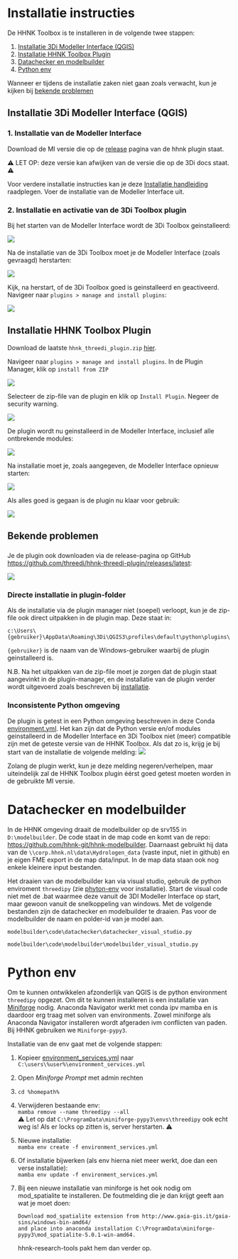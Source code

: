 # Installatie instructies

De HHNK Toolbox is te installeren in de volgende twee stappen:

1. [Installatie 3Di Modeller Interface (QGIS)](#installatie-3di-modeller-interface-qgis)
2. [Installatie HHNK Toolbox Plugin](#installatie-hhnk-toolbox-plugin)
3. [Datachecker en modelbuilder](#datachecker-en-modelbuilder)
4. [Python env](#python-env)

Wanneer er tijdens de installatie zaken niet gaan zoals verwacht, kun je kijken bij [bekende problemen](#bekende-problemen)

## Installatie 3Di Modeller Interface (QGIS)
### 1. Installatie van de Modeller Interface
Download de MI versie die op de <a href="https://github.com/threedi/hhnk-threedi-plugin/releases/latest">release</a> pagina van de hhnk plugin staat.

:warning: LET OP: deze versie kan afwijken van de versie die op de 3Di docs staat. :warning:

Voor verdere installatie instructies kan je deze <a href="https://docs.3di.live/f_3di_instruments_and_downloads.html#di-instruments-and-downloads" target="_blank">Installatie handleiding</a> raadplegen. Voer de installatie van de Modeller Interface uit.

### 2. Installatie en activatie van de 3Di Toolbox plugin
Bij het starten van de Modeller Interface wordt de 3Di Toolbox geinstalleerd:

![](../images/installation/mi_threedi_toolbox_installation.PNG)

Na de installatie van de 3Di Toolbox moet je de Modeller Interface (zoals gevraagd) herstarten:

![](../images/installation/mi_threedi_toolbox_restart.PNG)

Kijk, na herstart, of de 3Di Toolbox goed is geinstalleerd en geactiveerd. Navigeer naar `plugins > manage and install plugins`:

![](../images/installation/mi_threedi_toolbox_active.PNG)

## Installatie HHNK Toolbox Plugin
Download de laatste `hhnk_threedi_plugin.zip` [hier](https://github.com/threedi/hhnk-threedi-plugin/releases/latest/download/hhnk_threedi_plugin.zip). 

Navigeer naar `plugins > manage and install plugins`. In de Plugin Manager, klik op `install from ZIP`

![](../images/installation/plugin_manager_install_from_zip.PNG)

Selecteer de zip-file van de plugin en klik op `Install Plugin`. Negeer de security warning.

![](../images/installation/plugin_security_warning.PNG)

De plugin wordt nu geinstalleerd in de Modeller Interface, inclusief alle ontbrekende modules:

![](../images/installation/plugin_installation.PNG)

Na installatie moet je, zoals aangegeven, de Modeller Interface opnieuw starten:

![](../images/installation/plugin_restart_warning.PNG)

Als alles goed is gegaan is de plugin nu klaar voor gebruik:

![](../images/installation/plugin_ready.PNG)

## Bekende problemen

###
Je de plugin ook downloaden via de release-pagina op GitHub <a href="https://github.com/threedi/hhnk-threedi-plugin/releases/latest" target="_blank">https://github.com/threedi/hhnk-threedi-plugin/releases/latest</a>:

![](../images/installation/plugin_download_zip.PNG)

### Directe installatie in plugin-folder
Als de installatie via de plugin manager niet (soepel) verloopt, kun je de zip-file ook direct uitpakken in de plugin map. Deze staat in:

`c:\Users\{gebruiker}\AppData\Roaming\3Di\QGIS3\profiles\default\python\plugins\` 

`{gebruiker}` is de naam van de Windows-gebruiker waarbij de plugin geinstalleerd is.

N.B. Na het uitpakken van de zip-file moet je zorgen dat de plugin staat aangevinkt in de plugin-manager, en de installatie van de plugin verder wordt uitgevoerd zoals beschreven bij [installatie](#installatie-hhnk-toolbox-plugin).

### Inconsistente Python omgeving
De plugin is getest in een Python omgeving beschreven in deze Conda [environment.yml](https://github.com/threedi/hhnk-threedi-plugin/blob/main/hhnk_threedi_plugin/env/environment.yml). Het kan zijn dat de Python versie en/of modules geinstalleerd in de Modeller Interface en 3Di Toolbox niet (meer) compatible zijn met de geteste versie van de HHNK Toolbox. Als dat zo is, krijg je bij start van de installatie de volgende melding:
![](../images/installation/plugin_inconsistent_dependencies_warning.png)

Zolang de plugin werkt, kun je deze melding negeren/verhelpen, maar uiteindelijk zal de HHNK Toolbox plugin éérst goed getest moeten worden in de gebruikte MI versie.

# Datachecker en modelbuilder
In de HHNK omgeving draait de modelbuilder op de srv155 in `D:\modelbuilder`. De code staat in de map code en komt van de repo: https://github.com/hhnk-git/hhnk-modelbuilder. Daarnaast gebruikt hij data van de `\\corp.hhnk.nl\data\Hydrologen_data` (vaste input, niet in github) en je eigen FME export in de map data/input. In de map data staan ook nog enkele kleinere input bestanden.

Het draaien van de modelbuilder kan via visual studio, gebruik de python enviroment `threedipy` (zie [phyton-env](#python-env) voor installatie). Start de visual code niet met de .bat waarmee deze vanuit de 3DI Modeller Interface op start, maar gewoon vanuit de snelkoppeling van windows. Met de volgende bestanden zijn de datachecker en modelbuilder te draaien. Pas voor de modelbuilder de naam en polder-id van je model aan.

`modelbuilder\code\datachecker\datachecker_visual_studio.py`

`modelbuilder\code\modelbuilder\modelbuilder_visual_studio.py`



# Python env
Om te kunnen ontwikkelen afzonderlijk van QGIS is de python environment `threedipy` opgezet. Om dit te kunnen installeren is een installatie van [Miniforge](https://github.com/conda-forge/miniforge) nodig. Anaconda Navigator werkt met conda ipv mamba en is daardoor erg traag met solven van environments. Zowel miniforge als Anaconda Navigator installeren wordt afgeraden ivm conflicten van paden. Bij HHNK gebruiken we `Miniforge-pypy3`.

Installatie van de env gaat met de volgende stappen:

1. Kopieer 
[environment_services.yml](https://github.com/threedi/hhnk-threedi-plugin/blob/main/hhnk_threedi_plugin/env/environment_services.yml) naar `C:\users\%user%\environment_services.yml`

2. Open *Miniforge Prompt* met admin rechten

3. `cd %homepath%`

4. Verwijderen bestaande env:\
    `mamba remove --name threedipy --all`\
    :warning: Let op dat `C:\ProgramData\miniforge-pypy3\envs\threedipy` ook echt weg is! Als er locks op zitten is, server herstarten. :warning:

5. Nieuwe installatie:\
    `mamba env create -f environment_services.yml`

5. Of installatie bijwerken (als env hierna niet meer werkt, doe dan een verse installatie):\
    `mamba env update -f environment_services.yml`

6. Bij een nieuwe installatie van miniforge is het ook nodig om mod_spatialite te installeren. De foutmelding die je dan krijgt geeft aan wat je moet doen:
    ```
    Download mod_spatialite extension from http://www.gaia-gis.it/gaia-sins/windows-bin-amd64/
    and place into anaconda installation C:\ProgramData\miniforge-pypy3\mod_spatialite-5.0.1-win-amd64.
    ```
    hhnk-research-tools pakt hem dan verder op.